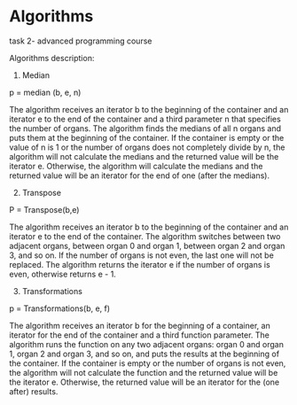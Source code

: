 # Algorithms

task 2- advanced programming course

Algorithms description:


1. Median

p = median (b, e, n)

The algorithm receives an iterator b to the beginning of the container and an iterator e to the end of the container and a third parameter n that specifies the number of organs.
The algorithm finds the medians of all n organs and puts them at the beginning of the container.
If the container is empty or the value of n is 1 or the number of organs does not completely divide by n, the algorithm will not calculate the medians and the returned value will be the iterator e.
Otherwise, the algorithm will calculate the medians and the returned value will be an iterator for the end of one (after the medians).




2. Transpose

P = Transpose(b,e)
 
The algorithm receives an iterator b to the beginning of the container and an iterator e to the end of the container.
The algorithm switches between two adjacent organs, between organ 0 and organ 1, between organ 2 and organ 3, and so on.
If the number of organs is not even, the last one will not be replaced.
The algorithm returns the iterator e if the number of organs is even, otherwise returns e - 1.




3. Transformations

p = Transformations(b, e, f)

The algorithm receives an iterator b for the beginning of a container, an iterator for the end of the container and a third function parameter.
The algorithm runs the function on any two adjacent organs: organ 0 and organ 1, organ 2 and organ 3, and so on, and puts the results at the beginning of the container.
If the container is empty or the number of organs is not even, the algorithm will not calculate the function and the returned value will be the iterator e.
Otherwise, the returned value will be an iterator for the (one after) results.




